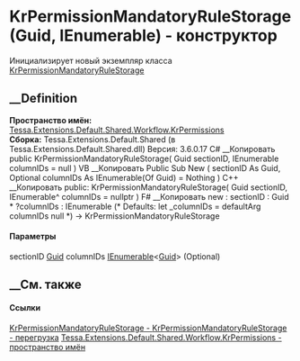 # KrPermissionMandatoryRuleStorage(Guid, IEnumerable<Guid>) - конструктор
Инициализирует новый экземпляр класса
[KrPermissionMandatoryRuleStorage](T_Tessa_Extensions_Default_Shared_Workflow_KrPermissions_KrPermissionMandatoryRuleStorage.htm)
##  __Definition
 **Пространство имён:**
[Tessa.Extensions.Default.Shared.Workflow.KrPermissions](N_Tessa_Extensions_Default_Shared_Workflow_KrPermissions.htm)  
 **Сборка:** Tessa.Extensions.Default.Shared (в
Tessa.Extensions.Default.Shared.dll) Версия: 3.6.0.17
C# __Копировать
     public KrPermissionMandatoryRuleStorage(
    	Guid sectionID,
    	IEnumerable<Guid> columnIDs = null
    )
VB __Копировать
     Public Sub New ( 
    	sectionID As Guid,
    	Optional columnIDs As IEnumerable(Of Guid) = Nothing
    )
C++ __Копировать
     public:
    KrPermissionMandatoryRuleStorage(
    	Guid sectionID, 
    	IEnumerable<Guid>^ columnIDs = nullptr
    )
F# __Копировать
     new : 
            sectionID : Guid * 
            ?columnIDs : IEnumerable<Guid> 
    (* Defaults:
            let _columnIDs = defaultArg columnIDs null
    *)
    -> KrPermissionMandatoryRuleStorage
#### Параметры
sectionID [Guid](https://learn.microsoft.com/dotnet/api/system.guid)
columnIDs
[IEnumerable](https://learn.microsoft.com/dotnet/api/system.collections.generic.ienumerable-1)<[Guid](https://learn.microsoft.com/dotnet/api/system.guid)>
(Optional)
## __См. также
#### Ссылки
[KrPermissionMandatoryRuleStorage -
](T_Tessa_Extensions_Default_Shared_Workflow_KrPermissions_KrPermissionMandatoryRuleStorage.htm)
[KrPermissionMandatoryRuleStorage -
перегрузка](Overload_Tessa_Extensions_Default_Shared_Workflow_KrPermissions_KrPermissionMandatoryRuleStorage__ctor.htm)
[Tessa.Extensions.Default.Shared.Workflow.KrPermissions - пространство
имён](N_Tessa_Extensions_Default_Shared_Workflow_KrPermissions.htm)
